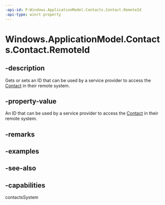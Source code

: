 ```yaml
---
-api-id: P:Windows.ApplicationModel.Contacts.Contact.RemoteId
-api-type: winrt property
---
```


<!-- Property syntax
public string RemoteId { get;  set; }
-->

# Windows.ApplicationModel.Contacts.Contact.RemoteId

## -description
Gets or sets an ID that can be used by a service provider to access the [Contact](contact.md) in their remote system.

## -property-value
An ID that can be used by a service provider to access the [Contact](contact.md) in their remote system.

## -remarks

## -examples

## -see-also

## -capabilities
contactsSystem
